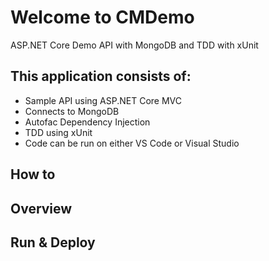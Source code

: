 # Welcome to CMDemo

ASP.NET Core Demo API with MongoDB and TDD with xUnit

## This application consists of:

* Sample API using ASP.NET Core MVC
* Connects to MongoDB
* Autofac Dependency Injection
* TDD using xUnit
* Code can be run on either VS Code or Visual Studio

## How to

## Overview

## Run & Deploy
